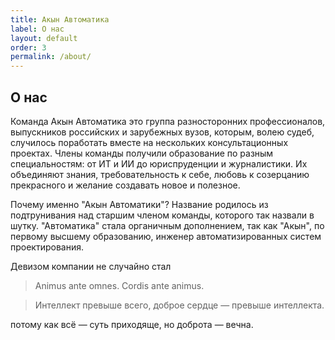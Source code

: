 ```yaml
---
title: Акын Автоматика
label: О нас
layout: default
order: 3
permalink: /about/
---
```


## О нас

Команда Акын Автоматика это группа разносторонних профессионалов, выпускников российских и зарубежных вузов, которым, волею судеб, случилось поработать вместе на нескольких консультационных проектах. Члены команды получили образование по разным специальностям: от ИТ и ИИ до юриспруденции и журналистики. Их объединяют знания, требовательность к себе, любовь к созерцанию прекрасного и желание создавать новое и полезное.

Почему именно "Акын Автоматики"? Название родилось из подтрунивания над старшим членом команды, которого так назвали в шутку. "Автоматика" стала органичным дополнением, так как "Акын", по первому высшему образованию, инженер автоматизированных систем проектирования.

Девизом компании не случайно стал 

> Animus ante omnes. Cordis ante animus.

> Интеллект превыше всего, доброе сердце — превыше интеллекта.

потому как всё — суть приходяще, но доброта — вечна.

